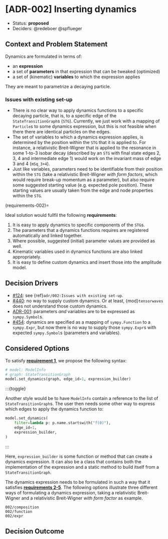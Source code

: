 # [ADR-002] Inserting dynamics

- Status: **proposed**
- Deciders: @redeboer @spflueger

## Context and Problem Statement

Dynamics are formulated in terms of:

- an **expression**
- a set of **parameters** in that expression that can be tweaked (optimized)
- a set of (kinematic) **variables** to which the expression applies

They are meant to parametrize a decaying particle.

### Issues with existing set-up

- There is no clear way to apply dynamics functions to a specific decaying
  particle, that is, to a specific edge of the `StateTransitionGraph`s (`STG`).
  Currently, we just work with a mapping of `Particle`s to some dynamics
  expression, but this is not feasible when there there are identical particles
  on the edges.
- The set of variables to which a dynamics expression applies, is determined by
  the position within the `STG` that it is applied to. For instance, a
  relativistic Breit-Wigner that is applied to the resonance in some 1-to-3
  isobar decay (described by an `STG` with final state edges 2, 3, 4 and
  intermediate edge 1) would work on the invariant mass of edge 3 and 4
  (`mSq_3+4`).
- Just like variables, parameters need to be identifiable from their position
  within the `STG` (take a relativistic Breit-Wigner _with form factors_, which
  would require break-up momentum as a parameter), but also require some
  suggested starting value (e.g. expected pole position). These starting values
  are usually taken from the edge and node properties within the `STG`.

(requirements-002)=

Ideal solution would fullfil the following **requirements**:

1. It is easy to apply dynamics to specific components of the `STG`s.
2. The parameters that a dynamics functions requires are registered
   automatically and linked together.
3. Where possible, suggested (initial) parameter values are provided as well.
4. Kinematic variables used in dynamics functions are also linked
   appropriately.
5. It is easy to define custom dynamics and insert those into the amplitude
   model.

## Decision Drivers

- [#124](https://github.com/ComPWA/expertsystem/issues/124): see
  {ref}`adr/002:Issues with existing set-up`.
- [#440](https://github.com/ComPWA/expertsystem/issues/440): no way to supply
  custom dynamics. Or at least, {mod}`tensorwaves` does not understand those
  custom dynamics.
- [ADR-001](./001.md): parameters _and_ variables are to be expressed as
  `sympy.Symbol`s.
- [#454](https://github.com/ComPWA/expertsystem/pull/454): dynamics are
  specified as a mapping of `sympy.Function` to a `sympy.Expr`, but now there
  is no way to supply those `sympy.Expr`s with expected `sympy.Symbol`s
  (parameters and variables).

## Considered Options

To satisfy [**requirement 1**](requirements-002), we propose the following
syntax:

```python
# model: ModelInfo
# graph: StateTransitionGraph
model.set_dynamics(graph, edge_id=1, expression_builder)
```

:::{toggle}

Another style would be to have `ModelInfo` contain a reference to the list of
`StateTransitionGraph`s. The user then needs some other way to express which
edges to apply the dynamics function to:

```python
model.set_dynamics(
    filter=lambda p: p.name.startswith("f(0)"),
    edge_id=1,
    expression_builder,
)
```

:::

Here, `expression_builder` is some function or method that can create a
dynamics expression. It can also be a class that contains both the
implementation of the expression and a static method to build itself from a
`StateTransitionGraph`.

The dynamics expression needs to be formulated in such a way that it satisfies
[**requirements 2-5**](requirements-002). The following options illustrate
three different ways of formulating a dynamics expression, taking a
relativistic Breit-Wigner and a relativistic Breit-Wigner _with form factor_ as
example.

```{toctree}
002/composition
002/function
002/expr
```

## Decision Outcome
